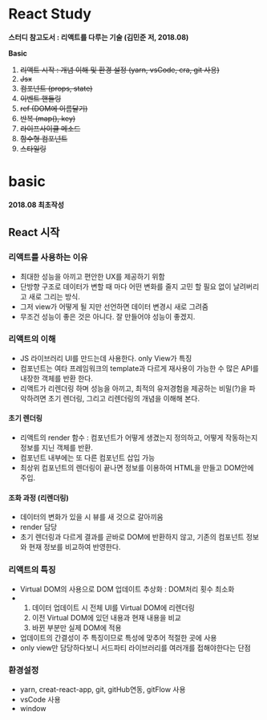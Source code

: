 # React Study
**스터디 참고도서 : 리액트를 다루는 기술 (김민준 저, 2018.08)**

**Basic**
1. ~~리액트 시작 : 개념 이해 및 환경 설정 (yarn, vsCode, cra, git 사용)~~
2. ~~Jsx~~
3. ~~컴포넌트 (props, state)~~
4. ~~이벤트 핸들링~~
5. ~~ref (DOM에 이름달기)~~
6. ~~반복 (map(), key)~~
7. ~~라이프사이클 메소드~~
8. ~~함수형 컴포넌트~~
9. ~~스타일링~~

# basic 

**2018.08 최초작성**
## React 시작 
### 리액트를 사용하는 이유
- 최대한 성능을 아끼고 편안한 UX를 제공하기 위함
- 단방향 구조로 데이터가 변할 때 마다 어떤 변화를 줄지 고민 할 필요 없이 날려버리고 새로 그리는 방식. 
- 그저 view가 어떻게 될 지만 선언하면 데이터 변경시 새로 그려줌
- 무조건 성능이 좋은 것은 아니다. 잘 만들어야 성능이 좋겠지. 

### 리액트의 이해 
- JS 라이브러리 UI를 만드는데 사용한다. only View가 특징
- 컴포넌트는 여타 프레임워크의 template과 다르게 재사용이 가능한 수 많은 API를 내장한 객체를 반환 한다.
- 리액트가 리렌더링 하며 성능을 아끼고, 최적의 유저경험을 제공하는 비밀(?)을 파악하려면 초기 렌더링, 그리고 리렌더링의 개념을 이해해 본다. 
    
#### 초기 렌더링
- 리액트의 render 함수 : 컴포넌트가 어떻게 생겼는지 정의하고, 어떻게 작동하는지 정보를 지닌 객체를 반환.
- 컴포넌트 내부에는 또 다른 컴포넌트 삽입 가능
- 최상위 컴포넌트의 렌더링이 끝나면 정보를 이용하여 HTML을 만들고 DOM안에 주입.

#### 조화 과정 (리렌더링) 
- 데이터의 변화가 있을 시 뷰를 새 것으로 갈아끼움
- render 담당 
- 초기 렌더링과 다르게 결과를 곧바로 DOM에 반환하지 않고, 기존의 컴포넌트 정보와 현재 정보를 비교하여 반영한다.

### 리액트의 특징
- Virtual DOM의 사용으로 DOM 업데이트 추상화 : DOM처리 횟수 최소화
- 1. 데이터 업데이트 시 전체 UI를 Virtual DOM에 리렌더링
  1. 이전 Virtual DOM에 있던 내용과 현재 내용을 비교
  2. 바뀐 부분만 실제 DOM에 적용
- 업데이트의 간결성이 주 특징이므로 특성에 맞추어 적절한 곳에 사용
- only view만 담당하다보니 서드파티 라이브러리를 여러개를 접해야한다는 단점
  

### 환경설정
- yarn, creat-react-app, git, gitHub연동, gitFlow 사용
- vsCode 사용
- window
